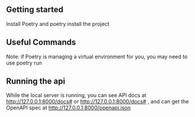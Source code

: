 ## Getting started
  Install Poetry and poetry install the project

## Useful Commands
  Note: if Poetry is managing a virtual environment for you, you may need to use poetry run

## Running the api
While the local server is running, you can see API docs at 
http://127.0.0.1:8000/docs# or 
http://127.0.0.1:8000/docs# , 
and can get the OpenAPI spec at http://127.0.0.1:8000/openapi.json
